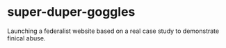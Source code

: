 # super-duper-goggles
Launching a federalist website based on a real case study to demonstrate finical abuse.
